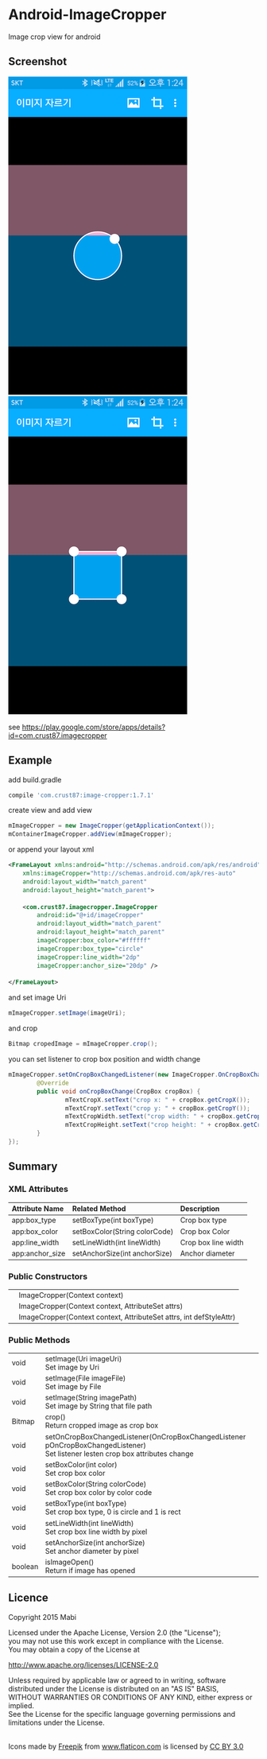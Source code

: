 # Android-ImageCropper
Image crop view for android

## Screenshot
![](./Screenshot2.png) ![](./Screenshot3.png)

see
https://play.google.com/store/apps/details?id=com.crust87.imagecropper

## Example

add build.gradle<br />
``` groovy
compile 'com.crust87:image-cropper:1.7.1'
```

create view and add view<br />
```java
mImageCropper = new ImageCropper(getApplicationContext());
mContainerImageCropper.addView(mImageCropper);
```

or append your layout xml<br />
```xml
<FrameLayout xmlns:android="http://schemas.android.com/apk/res/android"
    xmlns:imageCropper="http://schemas.android.com/apk/res-auto"
    android:layout_width="match_parent"
    android:layout_height="match_parent">

    <com.crust87.imagecropper.ImageCropper
        android:id="@+id/imageCropper"
        android:layout_width="match_parent"
        android:layout_height="match_parent"
        imageCropper:box_color="#ffffff"
        imageCropper:box_type="circle"
        imageCropper:line_width="2dp"
        imageCropper:anchor_size="20dp" />

</FrameLayout>
```

and set image Uri<br />
```java
mImageCropper.setImage(imageUri);
```

and crop<br/>
```java
Bitmap cropedImage = mImageCropper.crop();
```

you can set listener to crop box position and width change<br/>
```java
mImageCropper.setOnCropBoxChangedListener(new ImageCropper.OnCropBoxChangedListener() {
        @Override
        public void onCropBoxChange(CropBox cropBox) {
                mTextCropX.setText("crop x: " + cropBox.getCropX());
                mTextCropY.setText("crop y: " + cropBox.getCropY());
                mTextCropWidth.setText("crop width: " + cropBox.getCropWidth());
                mTextCropHeight.setText("crop height: " + cropBox.getCropHeight());
        }
});
```

## Summary
### XML Attributes
| Attribute Name | Related Method | Description |
|:---|:---|:---|
| app:box_type | setBoxType(int boxType) | Crop box type |
| app:box_color | setBoxColor(String colorCode) | Crop box Color |
| app:line_width | setLineWidth(int lineWidth) | Crop box line width |
| app:anchor_size | setAnchorSize(int anchorSize) | Anchor diameter |

### Public Constructors
| | |
|:---|:---|
| | ImageCropper(Context context) |
| | ImageCropper(Context context, AttributeSet attrs) |
| | ImageCropper(Context context, AttributeSet attrs, int defStyleAttr) |

### Public Methods
| | |
|:---|:---|
| void | setImage(Uri imageUri)<br />Set image by Uri |
| void | setImage(File imageFile)<br />Set image by File |
| void | setImage(String imagePath)<br />Set image by String that file path |
| Bitmap | crop()<br />Return cropped image as crop box |
| void | setOnCropBoxChangedListener(OnCropBoxChangedListener pOnCropBoxChangedListener)<br /> Set listener lesten crop box attributes change |
| void | setBoxColor(int color)<br />Set crop box color |
| void | setBoxColor(String colorCode)<br />Set crop box color by color code |
| void | setBoxType(int boxType)<br />Set crop box type, 0 is circle and 1 is rect |
| void | setLineWidth(int lineWidth)<br />Set crop box line width by pixel |
| void | setAnchorSize(int anchorSize)<br />Set anchor diameter by pixel |
| boolean | isImageOpen()<br />Return if image has opened |

## Licence
Copyright 2015 Mabi

Licensed under the Apache License, Version 2.0 (the "License");<br/>
you may not use this work except in compliance with the License.<br/>
You may obtain a copy of the License at

http://www.apache.org/licenses/LICENSE-2.0

Unless required by applicable law or agreed to in writing, software<br/>
distributed under the License is distributed on an "AS IS" BASIS,<br/>
WITHOUT WARRANTIES OR CONDITIONS OF ANY KIND, either express or implied.<br/>
See the License for the specific language governing permissions and<br/>
limitations under the License.

<br />
<div>Icons made by <a href="http://www.freepik.com" title="Freepik">Freepik</a> from <a href="http://www.flaticon.com" title="Flaticon">www.flaticon.com</a> is licensed by <a href="http://creativecommons.org/licenses/by/3.0/" title="Creative Commons BY 3.0">CC BY 3.0</a></div>
